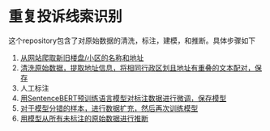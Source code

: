 # 重复投诉线索识别
这个repository包含了对原始数据的清洗，标注，建模，和推断。具体步骤如下
1. [从网站爬取新旧楼盘/小区的名称和地址](https://github.com/anqi-guo/duplicated_complaints_identification/blob/main/1_webscrape_loupan.ipynb)
2. [清洗原始数据，提取地址信息，将相同行政区划且地址有重叠的文本配对，保存](https://github.com/anqi-guo/duplicated_complaints_identification/blob/main/2_preprocess_unlabeled_data.ipynb)
3. 人工标注
4. [用SentenceBERT预训练语言模型对标注数据进行微调，保存模型](https://github.com/anqi-guo/duplicated_complaints_identification/blob/main/4_sbert.ipynb)
5. [对于模型分错的样本，进行数据扩充，然后再次训练模型](https://github.com/anqi-guo/duplicated_complaints_identification/blob/main/3_process_labeled_data.ipynb)
6. [用模型从所有未标注的原始数据进行推断](https://github.com/anqi-guo/duplicated_complaints_identification/blob/main/5_infer.ipynb)
